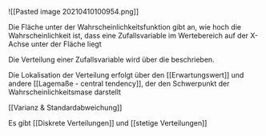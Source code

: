 ![[Pasted image 20210410100954.png]]

Die Fläche unter der Wahrscheinlichkeitsfunktion gibt an, wie hoch die Wahrscheinlichkeit ist, dass eine Zufallsvariable im Wertebereich auf der X-Achse unter der Fläche liegt

Die Verteilung einer Zufallsvariable wird über die  beschrieben.

Die Lokalisation der Verteilung erfolgt über den [[Erwartungswert]] und andere [[Lagemaße - central tendency]], der den Schwerpunkt der Wahrscheinlichkeitsmase darstellt

[[Varianz & Standardabweichung]]

Es gibt [[Diskrete Verteilungen]] und [[stetige Verteilungen]]


